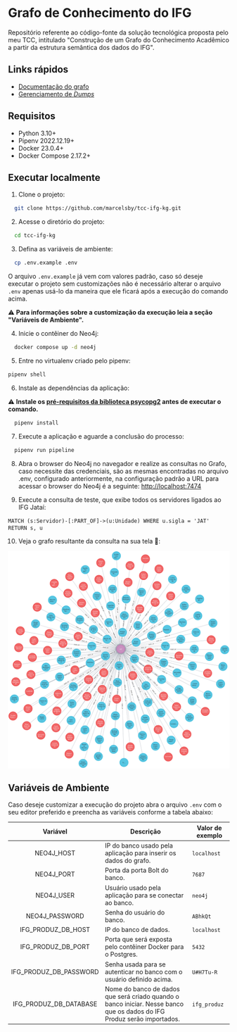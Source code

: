 # Grafo de Conhecimento do IFG

Repositório referente ao código-fonte da solução tecnológica proposta pelo meu TCC, intitulado "Construção de um Grafo
do Conhecimento Acadêmico a partir da estrutura semântica dos dados do IFG".

## Links rápidos

- [Documentação do grafo](GRAPH_DOC.md)
- [Gerenciamento de _Dumps_](DUMP_MANAGEMENT.md)

## Requisitos

- Python 3.10+
- Pipenv 2022.12.19+
- Docker 23.0.4+
- Docker Compose 2.17.2+

## Executar localmente

1. Clone o projeto:

```bash
  git clone https://github.com/marcelsby/tcc-ifg-kg.git
```

2. Acesse o diretório do projeto:

```bash
  cd tcc-ifg-kg
```

3. Defina as variáveis de ambiente:

```bash
  cp .env.example .env
```

O arquivo `.env.example` já vem com valores padrão, caso só deseje executar o projeto sem customizações não é necessário
alterar o arquivo `.env` apenas usá-lo
da maneira que ele ficará após a execução do comando acima.

⚠️ **Para informações sobre a customização da execução leia a seção "Variáveis de Ambiente".**

4. Inicie o contêiner do Neo4j:

```bash
  docker compose up -d neo4j
```

5. Entre no virtualenv criado pelo pipenv:

```bash
pipenv shell
```

6. Instale as dependências da aplicação:

⚠️ **Instale os [pré-requisitos da biblioteca psycopg2](https://www.psycopg.org/docs/install.html#build-prerequisites) antes de executar o comando.**

```bash
  pipenv install
```

7. Execute a aplicação e aguarde a conclusão do processo:

```bash
  pipenv run pipeline
```

8. Abra o browser do Neo4j no navegador e realize as consultas no Grafo, caso necessite das credenciais, são as mesmas
   encontradas no arquivo .env, configurado
   anteriormente, na configuração padrão a URL para acessar o browser do Neo4j é a
   seguinte: [http://localhost:7474](http://localhost:7474)

9. Execute a consulta de teste, que exibe todos os servidores ligados ao IFG Jataí:

```cypher
MATCH (s:Servidor)-[:PART_OF]->(u:Unidade) WHERE u.sigla = 'JAT' RETURN s, u
```

10. Veja o grafo resultante da consulta na sua tela 🎉:

![Resultado da consulta dos servidores que fazem parte do IFG Jataí](./.github/resources/graph.png)

## Variáveis de Ambiente

Caso deseje customizar a execução do projeto abra o arquivo `.env` com o seu editor preferido e preencha as variáveis
conforme a tabela abaixo:

|        Variável        | Descrição                                                                                                               | Valor de exemplo |
|:----------------------:|-------------------------------------------------------------------------------------------------------------------------|------------------|
|       NEO4J_HOST       | IP do banco usado pela aplicação para inserir os dados do grafo.                                                        | `localhost`      |
|       NEO4J_PORT       | Porta da porta Bolt do banco.                                                                                           | `7687`           |
|       NEO4J_USER       | Usuário usado pela aplicação para se conectar ao banco.                                                                 | `neo4j`          |
|     NEO4J_PASSWORD     | Senha do usuário do banco.                                                                                              | `ABhkQt`         |
|   IFG_PRODUZ_DB_HOST   | IP do banco de dados.                                                                                                   | `localhost`      |
|   IFG_PRODUZ_DB_PORT   | Porta que será exposta pelo contêiner Docker para o Postgres.                                                           | `5432`           |
| IFG_PRODUZ_DB_PASSWORD | Senha usada para se autenticar no banco com o usuário definido acima.                                                   | `U#H7Tu-R`       |
| IFG_PRODUZ_DB_DATABASE | Nome do banco de dados que será criado quando o banco iniciar. Nesse banco que os dados do IFG Produz serão importados. | `ifg_produz`     |